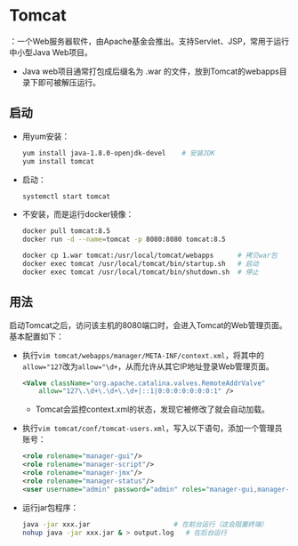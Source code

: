 # Tomcat

：一个Web服务器软件，由Apache基金会推出。支持Servlet、JSP，常用于运行中小型Java Web项目。
- Java web项目通常打包成后缀名为 .war 的文件，放到Tomcat的webapps目录下即可被解压运行。

## 启动

- 用yum安装：
    ```sh
    yum install java-1.8.0-openjdk-devel    # 安装JDK
    yum install tomcat
    ```
- 启动：
    ```sh
    systemctl start tomcat
    ```

- 不安装，而是运行docker镜像：
    ```sh
    docker pull tomcat:8.5
    docker run -d --name=tomcat -p 8080:8080 tomcat:8.5

    docker cp 1.war tomcat:/usr/local/tomcat/webapps      # 拷贝war包
    docker exec tomcat /usr/local/tomcat/bin/startup.sh   # 启动
    docker exec tomcat /usr/local/tomcat/bin/shutdown.sh  # 停止
    ```

## 用法

启动Tomcat之后，访问该主机的8080端口时，会进入Tomcat的Web管理页面。基本配置如下：

- 执行`vim tomcat/webapps/manager/META-INF/context.xml`，将其中的`allow="127`改为`allow="\d+`，从而允许从其它IP地址登录Web管理页面。
  ```xml
  <Valve className="org.apache.catalina.valves.RemoteAddrValve"
      allow="127\.\d+\.\d+\.\d+|::1|0:0:0:0:0:0:0:1" />
  ```
  - Tomcat会监控context.xml的状态，发现它被修改了就会自动加载。

- 执行`vim tomcat/conf/tomcat-users.xml`，写入以下语句，添加一个管理员账号：
  ```xml
  <role rolename="manager-gui"/>
  <role rolename="manager-script"/>
  <role rolename="manager-jmx"/>
  <role rolename="manager-status"/>
  <user username="admin" password="admin" roles="manager-gui,manager-script,manager-jmx,manager-status"/>
  ```

- 运行jar包程序：
  ```sh
  java -jar xxx.jar                     # 在前台运行（这会阻塞终端）
  nohup java -jar xxx.jar & > output.log   # 在后台运行
  ```
